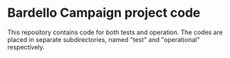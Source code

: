 # Bardello Campaign project code

This repository contains code for both tests and operation. The codes are placed in separate subdirectories, named "test" and "operational" respectively.
